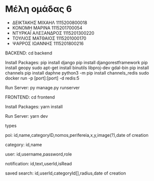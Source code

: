 # Μέλη ομάδας 6
- ΔΕΙΚΤΑΚΗΣ ΜΙΧΑΗΛ 1115200800018
- ΚΟΝΟΜΗ ΜΑΡΙΝΑ 1115201700054
- ΝΤΥΡΚΑΪ ΑΛΕΞΑΝΔΡΟΣ 1115201300220
- ΤΟΥΛΙΟΣ ΜΑΤΘΑΙΟΣ 1115201000170
- ΨΑΡΡΟΣ ΙΩΑΝΝΗΣ 1115201800216

BACKEND:
cd backend

Install Packages:
pip install django
pip install djangorestframework
pip install geopy
sudo apt-get install binutils libproj-dev gdal-bin
pip install channels
pip install daphne
python3 -m pip install channels_redis
sudo docker run -p [port]:[port] -d redis:5

Run Server:
py manage.py runserver

FRONTEND:
cd frontend

Install Packages:
yarn install

Run Server:
yarn dev

types

poi:
id,name,categoryID,nomos,perifereia,x,y,image(?),date of creation

category:
id,name

user:
id,username,password,role

notification:
id,text,userId,isRead

saved search:
id,userId,categoryId[],radius,date of creation
